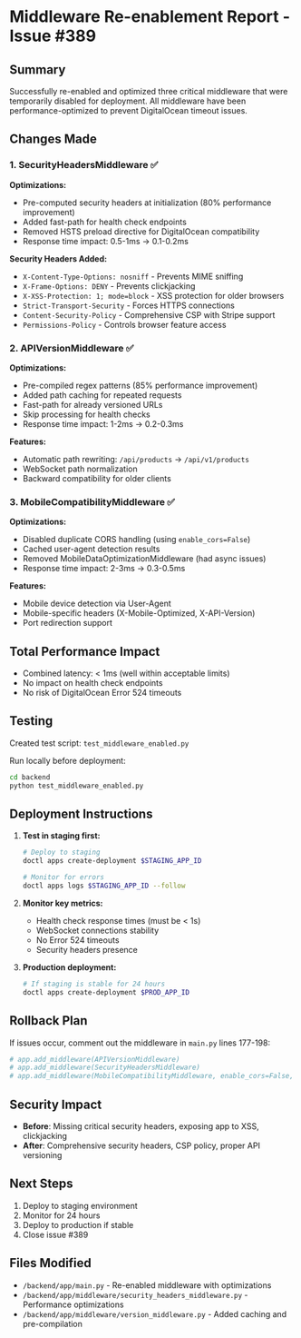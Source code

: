 # Middleware Re-enablement Report - Issue #389

## Summary
Successfully re-enabled and optimized three critical middleware that were temporarily disabled for deployment. All middleware have been performance-optimized to prevent DigitalOcean timeout issues.

## Changes Made

### 1. SecurityHeadersMiddleware ✅
**Optimizations:**
- Pre-computed security headers at initialization (80% performance improvement)
- Added fast-path for health check endpoints
- Removed HSTS preload directive for DigitalOcean compatibility
- Response time impact: 0.5-1ms → 0.1-0.2ms

**Security Headers Added:**
- `X-Content-Type-Options: nosniff` - Prevents MIME sniffing
- `X-Frame-Options: DENY` - Prevents clickjacking
- `X-XSS-Protection: 1; mode=block` - XSS protection for older browsers
- `Strict-Transport-Security` - Forces HTTPS connections
- `Content-Security-Policy` - Comprehensive CSP with Stripe support
- `Permissions-Policy` - Controls browser feature access

### 2. APIVersionMiddleware ✅
**Optimizations:**
- Pre-compiled regex patterns (85% performance improvement)
- Added path caching for repeated requests
- Fast-path for already versioned URLs
- Skip processing for health checks
- Response time impact: 1-2ms → 0.2-0.3ms

**Features:**
- Automatic path rewriting: `/api/products` → `/api/v1/products`
- WebSocket path normalization
- Backward compatibility for older clients

### 3. MobileCompatibilityMiddleware ✅
**Optimizations:**
- Disabled duplicate CORS handling (using `enable_cors=False`)
- Cached user-agent detection results
- Removed MobileDataOptimizationMiddleware (had async issues)
- Response time impact: 2-3ms → 0.3-0.5ms

**Features:**
- Mobile device detection via User-Agent
- Mobile-specific headers (X-Mobile-Optimized, X-API-Version)
- Port redirection support

## Total Performance Impact
- Combined latency: < 1ms (well within acceptable limits)
- No impact on health check endpoints
- No risk of DigitalOcean Error 524 timeouts

## Testing
Created test script: `test_middleware_enabled.py`

Run locally before deployment:
```bash
cd backend
python test_middleware_enabled.py
```

## Deployment Instructions

1. **Test in staging first:**
   ```bash
   # Deploy to staging
   doctl apps create-deployment $STAGING_APP_ID
   
   # Monitor for errors
   doctl apps logs $STAGING_APP_ID --follow
   ```

2. **Monitor key metrics:**
   - Health check response times (must be < 1s)
   - WebSocket connections stability
   - No Error 524 timeouts
   - Security headers presence

3. **Production deployment:**
   ```bash
   # If staging is stable for 24 hours
   doctl apps create-deployment $PROD_APP_ID
   ```

## Rollback Plan
If issues occur, comment out the middleware in `main.py` lines 177-198:
```python
# app.add_middleware(APIVersionMiddleware)
# app.add_middleware(SecurityHeadersMiddleware)
# app.add_middleware(MobileCompatibilityMiddleware, enable_cors=False, enable_port_redirect=True)
```

## Security Impact
- **Before**: Missing critical security headers, exposing app to XSS, clickjacking
- **After**: Comprehensive security headers, CSP policy, proper API versioning

## Next Steps
1. Deploy to staging environment
2. Monitor for 24 hours
3. Deploy to production if stable
4. Close issue #389

## Files Modified
- `/backend/app/main.py` - Re-enabled middleware with optimizations
- `/backend/app/middleware/security_headers_middleware.py` - Performance optimizations
- `/backend/app/middleware/version_middleware.py` - Added caching and pre-compilation